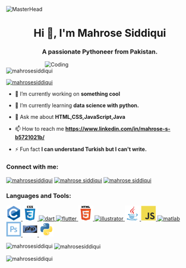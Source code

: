 ![MasterHead](https://thumbs.dreamstime.com/b/banner-software-development-programming-web-site-app-laptop-code-ui-ux-interface-concept-coding-testing-usability-design-220115862.jpg)


<h1 align="center">Hi 👋, I'm Mahrose Siddiqui</h1>
<h3 align="center">A passionate Pythoneer from Pakistan.</h3>


<img align="right" alt="Coding" width="400" src= "https://pro2-bar-s3-cdn-cf5.myportfolio.com/17a47d9e8f4727ce5f3e48805b2d8eb2/67cb1a46-1d0c-45fe-ab3f-520e4802b1b8_rwc_0x7x800x626x800.gif?h=3ef38d2bcece76203455258e0d585fe9">


<p align="left"> <img src="https://komarev.com/ghpvc/?username=mahrosesiddiqui&label=Profile%20views&color=0e75b6&style=flat" alt="mahrosesiddiqui" /> </p>

<p align="left"> <a href="https://twitter.com/mahrosesiddiqui" target="blank"><img src="https://img.shields.io/twitter/follow/mahrosesiddiqui?logo=twitter&style=for-the-badge" alt="mahrosesiddiqui" /></a> </p>

- 🔭 I’m currently working on **something cool**

- 🌱 I’m currently learning **data science with python.**

- 💬 Ask me about **HTML,CSS,JavaScript,Java**

- 📫 How to reach me **https://www.linkedin.com/in/mahrose-s-b5721021b/**

- ⚡ Fun fact **I can understand Turkish but I can't write.**

<h3 align="left">Connect with me:</h3>
<p align="left">
<a href="https://twitter.com/mahrosesiddiqui" target="blank"><img align="center" src="https://raw.githubusercontent.com/rahuldkjain/github-profile-readme-generator/master/src/images/icons/Social/twitter.svg" alt="mahrosesiddiqui" height="30" width="40" /></a>
<a href="https://linkedin.com/in/mahrose siddiqui" target="blank"><img align="center" src="https://raw.githubusercontent.com/rahuldkjain/github-profile-readme-generator/master/src/images/icons/Social/linked-in-alt.svg" alt="mahrose siddiqui" height="30" width="40" /></a>
<a href="https://fb.com/mahrose siddiqui" target="blank"><img align="center" src="https://raw.githubusercontent.com/rahuldkjain/github-profile-readme-generator/master/src/images/icons/Social/facebook.svg" alt="mahrose siddiqui" height="30" width="40" /></a>
</p>

<h3 align="left">Languages and Tools:</h3>
<p align="left"> <a href="https://www.cprogramming.com/" target="_blank" rel="noreferrer"> <img src="https://raw.githubusercontent.com/devicons/devicon/master/icons/c/c-original.svg" alt="c" width="40" height="40"/> </a> <a href="https://www.w3schools.com/css/" target="_blank" rel="noreferrer"> <img src="https://raw.githubusercontent.com/devicons/devicon/master/icons/css3/css3-original-wordmark.svg" alt="css3" width="40" height="40"/> </a> <a href="https://dart.dev" target="_blank" rel="noreferrer"> <img src="https://www.vectorlogo.zone/logos/dartlang/dartlang-icon.svg" alt="dart" width="40" height="40"/> </a> <a href="https://flutter.dev" target="_blank" rel="noreferrer"> <img src="https://www.vectorlogo.zone/logos/flutterio/flutterio-icon.svg" alt="flutter" width="40" height="40"/> </a> <a href="https://www.w3.org/html/" target="_blank" rel="noreferrer"> <img src="https://raw.githubusercontent.com/devicons/devicon/master/icons/html5/html5-original-wordmark.svg" alt="html5" width="40" height="40"/> </a> <a href="https://www.adobe.com/in/products/illustrator.html" target="_blank" rel="noreferrer"> <img src="https://www.vectorlogo.zone/logos/adobe_illustrator/adobe_illustrator-icon.svg" alt="illustrator" width="40" height="40"/> </a> <a href="https://www.java.com" target="_blank" rel="noreferrer"> <img src="https://raw.githubusercontent.com/devicons/devicon/master/icons/java/java-original.svg" alt="java" width="40" height="40"/> </a> <a href="https://developer.mozilla.org/en-US/docs/Web/JavaScript" target="_blank" rel="noreferrer"> <img src="https://raw.githubusercontent.com/devicons/devicon/master/icons/javascript/javascript-original.svg" alt="javascript" width="40" height="40"/> </a> <a href="https://www.mathworks.com/" target="_blank" rel="noreferrer"> <img src="https://upload.wikimedia.org/wikipedia/commons/2/21/Matlab_Logo.png" alt="matlab" width="40" height="40"/> </a> <a href="https://www.photoshop.com/en" target="_blank" rel="noreferrer"> <img src="https://raw.githubusercontent.com/devicons/devicon/master/icons/photoshop/photoshop-line.svg" alt="photoshop" width="40" height="40"/> </a> <a href="https://www.php.net" target="_blank" rel="noreferrer"> <img src="https://raw.githubusercontent.com/devicons/devicon/master/icons/php/php-original.svg" alt="php" width="40" height="40"/> </a> <a href="https://www.python.org" target="_blank" rel="noreferrer"> <img src="https://raw.githubusercontent.com/devicons/devicon/master/icons/python/python-original.svg" alt="python" width="40" height="40"/> </a> </p>

<p><img align="left" src="https://github-readme-stats.vercel.app/api/top-langs?username=mahrosesiddiqui&show_icons=true&locale=en&layout=compact" alt="mahrosesiddiqui" /></p>

<p>&nbsp;<img align="center" src="https://github-readme-stats.vercel.app/api?username=mahrosesiddiqui&show_icons=true&locale=en" alt="mahrosesiddiqui" /></p>

<p><img align="center" src="https://github-readme-streak-stats.herokuapp.com/?user=mahrosesiddiqui&" alt="mahrosesiddiqui" /></p>
